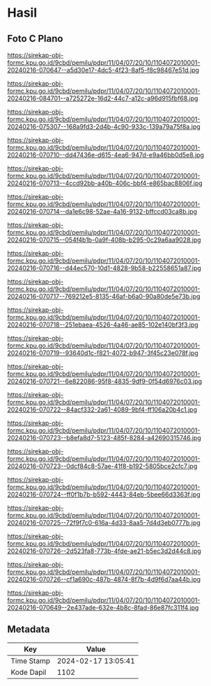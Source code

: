 # Hasil

## Foto C Plano

https://sirekap-obj-formc.kpu.go.id/9cbd/pemilu/pdpr/11/04/07/20/10/1104072010001-20240216-070647--a5d30e17-4dc5-4f23-8af5-f8c98467e51d.jpg

https://sirekap-obj-formc.kpu.go.id/9cbd/pemilu/pdpr/11/04/07/20/10/1104072010001-20240216-084701--a725272e-16d2-44c7-a12c-a96d915fbf68.jpg

https://sirekap-obj-formc.kpu.go.id/9cbd/pemilu/pdpr/11/04/07/20/10/1104072010001-20240216-075307--168a9fd3-2d4b-4c90-933c-139a79a75f8a.jpg

https://sirekap-obj-formc.kpu.go.id/9cbd/pemilu/pdpr/11/04/07/20/10/1104072010001-20240216-070710--dd47436e-d615-4ea6-947d-e9a46bb0d5e8.jpg

https://sirekap-obj-formc.kpu.go.id/9cbd/pemilu/pdpr/11/04/07/20/10/1104072010001-20240216-070713--4ccd92bb-a40b-406c-bbf4-e865bac8806f.jpg

https://sirekap-obj-formc.kpu.go.id/9cbd/pemilu/pdpr/11/04/07/20/10/1104072010001-20240216-070714--da1e6c98-52ae-4a16-9132-bffccd03ca8b.jpg

https://sirekap-obj-formc.kpu.go.id/9cbd/pemilu/pdpr/11/04/07/20/10/1104072010001-20240216-070715--054f4b1b-0a9f-408b-b295-0c29a6aa9028.jpg

https://sirekap-obj-formc.kpu.go.id/9cbd/pemilu/pdpr/11/04/07/20/10/1104072010001-20240216-070716--d44ec570-10d1-4828-9b58-b22558651a87.jpg

https://sirekap-obj-formc.kpu.go.id/9cbd/pemilu/pdpr/11/04/07/20/10/1104072010001-20240216-070717--769212e5-8135-46af-b6a0-90a80de5e73b.jpg

https://sirekap-obj-formc.kpu.go.id/9cbd/pemilu/pdpr/11/04/07/20/10/1104072010001-20240216-070718--251ebaea-4526-4a46-ae85-102e140bf3f3.jpg

https://sirekap-obj-formc.kpu.go.id/9cbd/pemilu/pdpr/11/04/07/20/10/1104072010001-20240216-070719--93640d1c-f821-4072-b947-3f45c23e078f.jpg

https://sirekap-obj-formc.kpu.go.id/9cbd/pemilu/pdpr/11/04/07/20/10/1104072010001-20240216-070721--6e822086-95f8-4835-9df9-0f54d6976c03.jpg

https://sirekap-obj-formc.kpu.go.id/9cbd/pemilu/pdpr/11/04/07/20/10/1104072010001-20240216-070722--84acf332-2a61-4089-9bf4-ff106a20b4c1.jpg

https://sirekap-obj-formc.kpu.go.id/9cbd/pemilu/pdpr/11/04/07/20/10/1104072010001-20240216-070723--b8efa8d7-5123-485f-8284-a42690315746.jpg

https://sirekap-obj-formc.kpu.go.id/9cbd/pemilu/pdpr/11/04/07/20/10/1104072010001-20240216-070723--0dcf84c8-57ae-41f8-b192-5805bce2cfc7.jpg

https://sirekap-obj-formc.kpu.go.id/9cbd/pemilu/pdpr/11/04/07/20/10/1104072010001-20240216-070724--ff0f1b7b-b592-4443-84eb-5bee66d3363f.jpg

https://sirekap-obj-formc.kpu.go.id/9cbd/pemilu/pdpr/11/04/07/20/10/1104072010001-20240216-070725--72f9f7c0-616a-4d33-8aa5-7d4d3eb0777b.jpg

https://sirekap-obj-formc.kpu.go.id/9cbd/pemilu/pdpr/11/04/07/20/10/1104072010001-20240216-070726--2d523fa8-773b-4fde-ae21-b5ec3d2d44c8.jpg

https://sirekap-obj-formc.kpu.go.id/9cbd/pemilu/pdpr/11/04/07/20/10/1104072010001-20240216-070726--cf1a690c-487b-4874-8f7b-4d9f6d7aa44b.jpg

https://sirekap-obj-formc.kpu.go.id/9cbd/pemilu/pdpr/11/04/07/20/10/1104072010001-20240216-070649--2e437ade-632e-4b8c-8fad-86e87fc311f4.jpg


## Metadata

| Key        | Value               |
| ---------- | ------------------- |
| Time Stamp | 2024-02-17 13:05:41 |
| Kode Dapil | 1102                |



